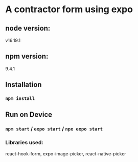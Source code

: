 # A contractor form using expo

## node version:
v16.19.1
## npm version:
9.4.1
## Installation
### `npm install`
## Run on Device
### `npm start` / `expo start` / `npx expo start`
### Libraries used:
react-hook-form, expo-image-picker, react-native-picker
